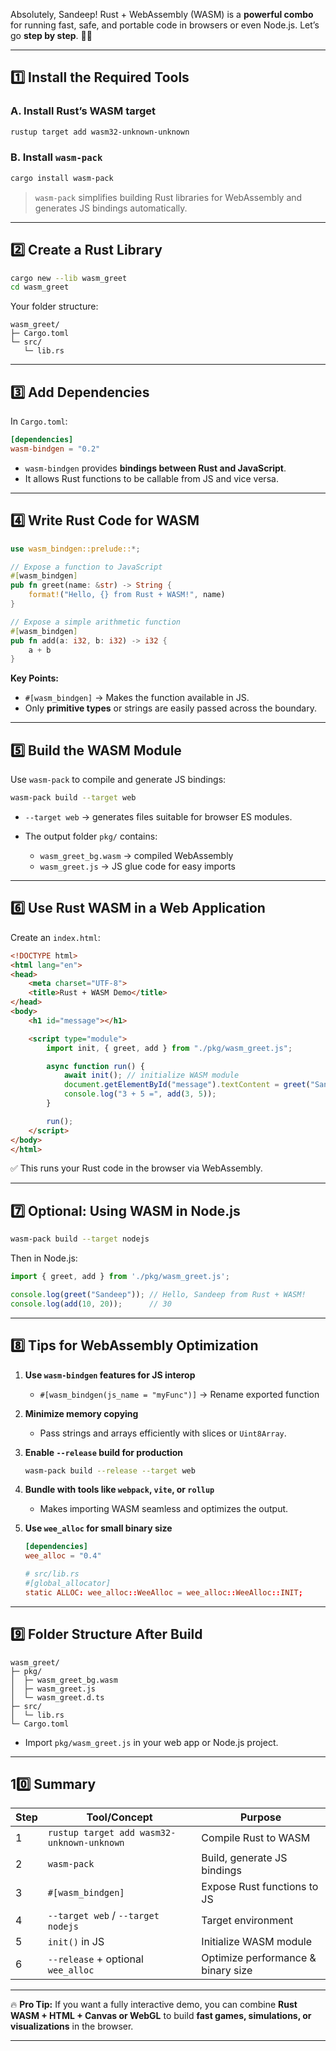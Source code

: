 Absolutely, Sandeep! Rust + WebAssembly (WASM) is a **powerful combo** for running fast, safe, and portable code in browsers or even Node.js. Let’s go **step by step**. 🦀🌐

---

## 1️⃣ Install the Required Tools

### A. Install Rust’s WASM target

```bash
rustup target add wasm32-unknown-unknown
```

### B. Install `wasm-pack`

```bash
cargo install wasm-pack
```

> `wasm-pack` simplifies building Rust libraries for WebAssembly and generates JS bindings automatically.

---

## 2️⃣ Create a Rust Library

```bash
cargo new --lib wasm_greet
cd wasm_greet
```

Your folder structure:

```
wasm_greet/
├─ Cargo.toml
└─ src/
   └─ lib.rs
```

---

## 3️⃣ Add Dependencies

In `Cargo.toml`:

```toml
[dependencies]
wasm-bindgen = "0.2"
```

* `wasm-bindgen` provides **bindings between Rust and JavaScript**.
* It allows Rust functions to be callable from JS and vice versa.

---

## 4️⃣ Write Rust Code for WASM

```rust
use wasm_bindgen::prelude::*;

// Expose a function to JavaScript
#[wasm_bindgen]
pub fn greet(name: &str) -> String {
    format!("Hello, {} from Rust + WASM!", name)
}

// Expose a simple arithmetic function
#[wasm_bindgen]
pub fn add(a: i32, b: i32) -> i32 {
    a + b
}
```

**Key Points:**

* `#[wasm_bindgen]` → Makes the function available in JS.
* Only **primitive types** or strings are easily passed across the boundary.

---

## 5️⃣ Build the WASM Module

Use `wasm-pack` to compile and generate JS bindings:

```bash
wasm-pack build --target web
```

* `--target web` → generates files suitable for browser ES modules.
* The output folder `pkg/` contains:

  * `wasm_greet_bg.wasm` → compiled WebAssembly
  * `wasm_greet.js` → JS glue code for easy imports

---

## 6️⃣ Use Rust WASM in a Web Application

Create an `index.html`:

```html
<!DOCTYPE html>
<html lang="en">
<head>
    <meta charset="UTF-8">
    <title>Rust + WASM Demo</title>
</head>
<body>
    <h1 id="message"></h1>

    <script type="module">
        import init, { greet, add } from "./pkg/wasm_greet.js";

        async function run() {
            await init(); // initialize WASM module
            document.getElementById("message").textContent = greet("Sandeep");
            console.log("3 + 5 =", add(3, 5));
        }

        run();
    </script>
</body>
</html>
```

✅ This runs your Rust code in the browser via WebAssembly.

---

## 7️⃣ Optional: Using WASM in Node.js

```bash
wasm-pack build --target nodejs
```

Then in Node.js:

```js
import { greet, add } from './pkg/wasm_greet.js';

console.log(greet("Sandeep")); // Hello, Sandeep from Rust + WASM!
console.log(add(10, 20));      // 30
```

---

## 8️⃣ Tips for WebAssembly Optimization

1. **Use `wasm-bindgen` features for JS interop**

   * `#[wasm_bindgen(js_name = "myFunc")]` → Rename exported function
2. **Minimize memory copying**

   * Pass strings and arrays efficiently with slices or `Uint8Array`.
3. **Enable `--release` build for production**

   ```bash
   wasm-pack build --release --target web
   ```
4. **Bundle with tools like `webpack`, `vite`, or `rollup`**

   * Makes importing WASM seamless and optimizes the output.
5. **Use `wee_alloc` for small binary size**

   ```toml
   [dependencies]
   wee_alloc = "0.4"

   # src/lib.rs
   #[global_allocator]
   static ALLOC: wee_alloc::WeeAlloc = wee_alloc::WeeAlloc::INIT;
   ```

---

## 9️⃣ Folder Structure After Build

```
wasm_greet/
├─ pkg/
│  ├─ wasm_greet_bg.wasm
│  ├─ wasm_greet.js
│  └─ wasm_greet.d.ts
├─ src/
│  └─ lib.rs
└─ Cargo.toml
```

* Import `pkg/wasm_greet.js` in your web app or Node.js project.

---

## 10️⃣ Summary

| Step | Tool/Concept                               | Purpose                            |
| ---- | ------------------------------------------ | ---------------------------------- |
| 1    | `rustup target add wasm32-unknown-unknown` | Compile Rust to WASM               |
| 2    | `wasm-pack`                                | Build, generate JS bindings        |
| 3    | `#[wasm_bindgen]`                          | Expose Rust functions to JS        |
| 4    | `--target web` / `--target nodejs`         | Target environment                 |
| 5    | `init()` in JS                             | Initialize WASM module             |
| 6    | `--release` + optional `wee_alloc`         | Optimize performance & binary size |

---

🔥 **Pro Tip:**
If you want a fully interactive demo, you can combine **Rust WASM + HTML + Canvas or WebGL** to build **fast games, simulations, or visualizations** in the browser.

---

